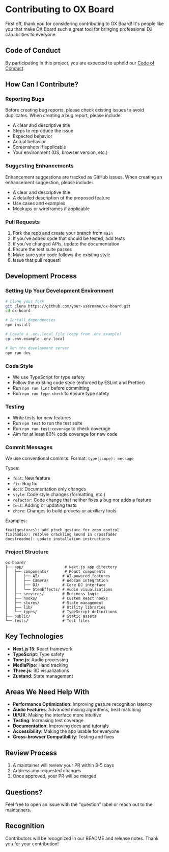 # Contributing to OX Board

First off, thank you for considering contributing to OX Board! It's people like you that make OX Board such a great tool for bringing professional DJ capabilities to everyone.

## Code of Conduct

By participating in this project, you are expected to uphold our [Code of Conduct](CODE_OF_CONDUCT.md).

## How Can I Contribute?

### Reporting Bugs

Before creating bug reports, please check existing issues to avoid duplicates. When creating a bug report, please include:

- A clear and descriptive title
- Steps to reproduce the issue
- Expected behavior
- Actual behavior
- Screenshots if applicable
- Your environment (OS, browser version, etc.)

### Suggesting Enhancements

Enhancement suggestions are tracked as GitHub issues. When creating an enhancement suggestion, please include:

- A clear and descriptive title
- A detailed description of the proposed feature
- Use cases and examples
- Mockups or wireframes if applicable

### Pull Requests

1. Fork the repo and create your branch from `main`
2. If you've added code that should be tested, add tests
3. If you've changed APIs, update the documentation
4. Ensure the test suite passes
5. Make sure your code follows the existing style
6. Issue that pull request!

## Development Process

### Setting Up Your Development Environment

```bash
# Clone your fork
git clone https://github.com/your-username/ox-board.git
cd ox-board

# Install dependencies
npm install

# Create a .env.local file (copy from .env.example)
cp .env.example .env.local

# Run the development server
npm run dev
```

### Code Style

- We use TypeScript for type safety
- Follow the existing code style (enforced by ESLint and Prettier)
- Run `npm run lint` before committing
- Run `npm run type-check` to ensure type safety

### Testing

- Write tests for new features
- Run `npm test` to run the test suite
- Run `npm run test:coverage` to check coverage
- Aim for at least 80% code coverage for new code

### Commit Messages

We use conventional commits. Format: `type(scope): message`

Types:
- `feat`: New feature
- `fix`: Bug fix
- `docs`: Documentation only changes
- `style`: Code style changes (formatting, etc.)
- `refactor`: Code change that neither fixes a bug nor adds a feature
- `test`: Adding or updating tests
- `chore`: Changes to build process or auxiliary tools

Examples:
```
feat(gestures): add pinch gesture for zoom control
fix(audio): resolve crackling sound in crossfader
docs(readme): update installation instructions
```

### Project Structure

```
ox-board/
├── app/                  # Next.js app directory
│   ├── components/       # React components
│   │   ├── AI/          # AI-powered features
│   │   ├── Camera/      # Webcam integration
│   │   ├── DJ/          # Core DJ interface
│   │   └── StemEffects/ # Audio visualizations
│   ├── services/        # Business logic
│   ├── hooks/           # Custom React hooks
│   ├── stores/          # State management
│   ├── lib/             # Utility libraries
│   └── types/           # TypeScript definitions
├── public/              # Static assets
└── tests/               # Test files
```

## Key Technologies

- **Next.js 15**: React framework
- **TypeScript**: Type safety
- **Tone.js**: Audio processing
- **MediaPipe**: Hand tracking
- **Three.js**: 3D visualizations
- **Zustand**: State management

## Areas We Need Help With

- **Performance Optimization**: Improving gesture recognition latency
- **Audio Features**: Advanced mixing algorithms, beat matching
- **UI/UX**: Making the interface more intuitive
- **Testing**: Increasing test coverage
- **Documentation**: Improving docs and tutorials
- **Accessibility**: Making the app usable for everyone
- **Cross-browser Compatibility**: Testing and fixes

## Review Process

1. A maintainer will review your PR within 3-5 days
2. Address any requested changes
3. Once approved, your PR will be merged

## Questions?

Feel free to open an issue with the "question" label or reach out to the maintainers.

## Recognition

Contributors will be recognized in our README and release notes. Thank you for your contribution!